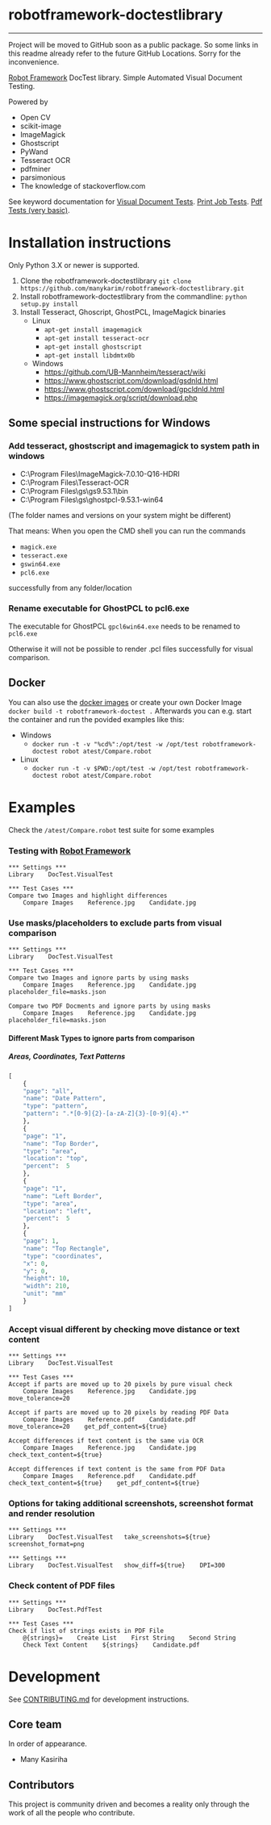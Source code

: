 # robotframework-doctestlibrary
----

Project will be moved to GitHub soon as a public package.
So some links in this readme already refer to the future GitHub Locations.
Sorry for the inconvenience.

[Robot Framework](https://robotframework.org) DocTest library.
Simple Automated Visual Document Testing.

Powered by
- Open CV
- scikit-image
- ImageMagick
- Ghostscript
- PyWand
- Tesseract OCR
- pdfminer
- parsimonious
- The knowledge of stackoverflow.com

See keyword documentation for
[Visual Document Tests](https://github.com/manykarim/robotframework-doctestlibrary/VisualTest.html).
[Print Job Tests](https://github.com/manykarim/robotframework-doctestlibrary/PrintJobTest.html).
[Pdf Tests (very basic)](https://github.com/manykarim/robotframework-doctestlibrary/PdfTest.html).

# Installation instructions

Only Python 3.X or newer is supported.

1. Clone the robotframework-doctestlibrary `git clone https://github.com/manykarim/robotframework-doctestlibrary.git`
2. Install robotframework-doctestlibrary from the commandline: `python setup.py install`
3. Install Tesseract, Ghoscript, GhostPCL, ImageMagick binaries
   * Linux
     * `apt-get install imagemagick`
     * `apt-get install tesseract-ocr`
     * `apt-get install ghostscript`
     * `apt-get install libdmtx0b`
   * Windows
     * https://github.com/UB-Mannheim/tesseract/wiki
     * https://www.ghostscript.com/download/gsdnld.html
     * https://www.ghostscript.com/download/gpcldnld.html
     * https://imagemagick.org/script/download.php


## Some special instructions for Windows 

### Add tesseract, ghostscript and imagemagick to system path in windows
* C:\Program Files\ImageMagick-7.0.10-Q16-HDRI
* C:\Program Files\Tesseract-OCR
* C:\Program Files\gs\gs9.53.1\bin
* C:\Program Files\gs\ghostpcl-9.53.1-win64

(The folder names and versions on your system might be different)

That means: When you open the CMD shell you can run the commands
* `magick.exe`
* `tesseract.exe`
* `gswin64.exe`
* `pcl6.exe`

successfully from any folder/location

### Rename executable for GhostPCL to pcl6.exe
The executable for GhostPCL `gpcl6win64.exe` needs to be renamed to `pcl6.exe`

Otherwise it will not be possible to render .pcl files successfully for visual comparison.

## Docker

You can also use the [docker images](https://github.com/manykarim/robotframework-doctestlibrary/packages) or create your own Docker Image
`docker build -t robotframework-doctest .`
Afterwards you can e.g. start the container and run the povided examples like this:
* Windows
  * `docker run -t -v "%cd%":/opt/test -w /opt/test robotframework-doctest robot atest/Compare.robot`
* Linux
  * `docker run -t -v $PWD:/opt/test -w /opt/test robotframework-doctest robot atest/Compare.robot`

# Examples

Check the `/atest/Compare.robot` test suite for some examples

### Testing with [Robot Framework](https://robotframework.org)
```RobotFramework
*** Settings ***
Library    DocTest.VisualTest

*** Test Cases ***
Compare two Images and highlight differences
    Compare Images    Reference.jpg    Candidate.jpg
```

### Use masks/placeholders to exclude parts from visual comparison

```RobotFramework
*** Settings ***
Library    DocTest.VisualTest

*** Test Cases ***
Compare two Images and ignore parts by using masks
    Compare Images    Reference.jpg    Candidate.jpg    placeholder_file=masks.json

Compare two PDF Docments and ignore parts by using masks
    Compare Images    Reference.jpg    Candidate.jpg    placeholder_file=masks.json
```
#### Different Mask Types to ignore parts from comparison
##### Areas, Coordinates, Text Patterns
```python
[
    {
    "page": "all",
    "name": "Date Pattern",
    "type": "pattern",
    "pattern": ".*[0-9]{2}-[a-zA-Z]{3}-[0-9]{4}.*"
    },
    {
    "page": "1",
    "name": "Top Border",
    "type": "area",
    "location": "top",
    "percent":  5
    },
    {
    "page": "1",
    "name": "Left Border",
    "type": "area",
    "location": "left",
    "percent":  5
    },
    {
    "page": 1,
    "name": "Top Rectangle",
    "type": "coordinates",
    "x": 0,
    "y": 0,
    "height": 10,
    "width": 210,
    "unit": "mm"
    }
]
```
### Accept visual different by checking move distance or text content

```RobotFramework
*** Settings ***
Library    DocTest.VisualTest

*** Test Cases ***
Accept if parts are moved up to 20 pixels by pure visual check
    Compare Images    Reference.jpg    Candidate.jpg    move_tolerance=20

Accept if parts are moved up to 20 pixels by reading PDF Data
    Compare Images    Reference.pdf    Candidate.pdf    move_tolerance=20    get_pdf_content=${true}

Accept differences if text content is the same via OCR
    Compare Images    Reference.jpg    Candidate.jpg    check_text_content=${true}

Accept differences if text content is the same from PDF Data
    Compare Images    Reference.pdf    Candidate.pdf    check_text_content=${true}    get_pdf_content=${true}
```
### Options for taking additional screenshots, screenshot format and render resolution

```RobotFramework
*** Settings ***
Library    DocTest.VisualTest   take_screenshots=${true}    screenshot_format=png
```

```RobotFramework
*** Settings ***
Library    DocTest.VisualTest   show_diff=${true}    DPI=300
```

### Check content of PDF files

```RobotFramework
*** Settings ***
Library    DocTest.PdfTest

*** Test Cases ***
Check if list of strings exists in PDF File
    @{strings}=    Create List    First String    Second String
    Check Text Content    ${strings}    Candidate.pdf
```


# Development

See [CONTRIBUTING.md](CONTRIBUTING.md) for development instructions.

## Core team

In order of appearance.

  * Many Kasiriha

## Contributors

This project is community driven and becomes a reality only through the work of all the people who contribute.